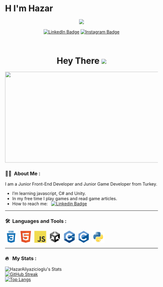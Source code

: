 # H I'm Hazar

<p align="center"><img src="https://media.giphy.com/media/M9gbBd9nbDrOTu1Mqx/giphy.gif" width="100"/></p>
<p align="center">
<a href="https://www.linkedin.com/in/hazar-aliyazıcıoğlu/"><img src="https://img.shields.io/badge/LinkedIn-blue?style=for-the-badge&logo=linkedin&logoColor=white" alt="LinkedIn Badge"></a>
 <a href="https://www.instagram.com/hazaraliyzcgll/"><img src="https://img.shields.io/badge/Instagram-ff0069?style=for-the-badge&logo=instagram&logoColor=white" alt="Instagram Badge"></a>
</p>
<p align="center"><img src="https://komarev.com/ghpvc/?username=hazar-aliyazicioglu&style=flat-square&color=blue" alt=""></p>

<h1 align="center">Hey There <img src="https://media.giphy.com/media/hvRJCLFzcasrR4ia7z/giphy.gif" width="40"></h1>

<p align="center"><img src="https://media.giphy.com/media/dWesBcTLavkZuG35MI/giphy.gif" width="600" height="300"  /></p>

### :man_technologist: &nbsp;About Me :

I am a Junior Front-End Developer and Junior Game Developer from Turkey.

-  I’m learning javascript, C# and Unity.
-  In my free time I play games and read game articles.
-  How to reach me: &nbsp; [![Linkedin Badge](https://img.shields.io/badge/-hazar-blue?style=flat&logo=Linkedin&logoColor=white)](https://www.linkedin.com/in/hazar-aliyazıcıoğlu)

---

### 🛠 &nbsp;Languages and Tools :

<p>
<img src="https://github.com/devicons/devicon/blob/master/icons/css3/css3-plain-wordmark.svg"  title="CSS3" alt="CSS" width="40" height="40"/>&nbsp;
<img src="https://github.com/devicons/devicon/blob/master/icons/html5/html5-original.svg" title="HTML5" alt="HTML" width="40" height="40"/>&nbsp;
<img src="https://github.com/devicons/devicon/blob/master/icons/javascript/javascript-original.svg" title="JavaScript" alt="JavaScript" width="40" height="40"/>&nbsp;
<img src="https://github.com/devicons/devicon/blob/master/icons/unity/unity-original.svg" title="Unity" **alt="Unity" width="40" height="40"/>&nbsp;
<img src="https://github.com/devicons/devicon/blob/master/icons/cplusplus/cplusplus-original.svg" title="C++" **alt="C++" width="40" height="40"/>&nbsp;
<img src="https://github.com/devicons/devicon/blob/master/icons/c/c-original.svg" title="C" **alt="C" width="40" height="40"/>&nbsp;
<img src="https://github.com/devicons/devicon/blob/master/icons/python/python-original.svg" title="Python" **alt="Python" width="40" height="40"/>&nbsp;
</p>

---

### 🔥 &nbsp; My Stats :
![HazarAliyazicioglu's Stats](https://github-readme-stats.vercel.app/api?username=HazarAliyazicioglu&theme=tokyonight&show_icons=true&hide_border=false&count_private=true) <br>
[![GitHub Streak](https://github-readme-streak-stats.herokuapp.com?user=HazarAliyazicioglu&theme=tokyonight&mode=weekly)](https://git.io/streak-stats) <br>
[![Top Langs](https://github-readme-stats.vercel.app/api/top-langs/?username=HazarAliyazicioglu&theme=tokyonight&layout=compact)](https://github.com/anuraghazra/github-readme-stats)
